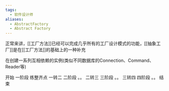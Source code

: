 ```yaml
---
tags:
  - 软件设计师
aliases:
  - AbstractFactory
  - Abstract Factory
---
```


正常来讲，[[工厂方法]]已经可以完成几乎所有的工厂设计模式的功能，[[抽象工厂]]是在[[工厂方法]]的基础上的一种补充

在创建一系列互相依赖的实例(类似不同数据库的Connection、Command、Reader等)







开始
	一阶段
		练整齐点
	一转二
	二阶段
		。。
	二转三
	三阶段
		。。
	三转四
	四阶段
		。。
结束
